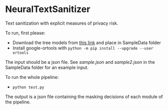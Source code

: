 # NeuralTextSanitizer
Text sanitization with explicit measures of privacy risk.

To run, first please:
* Download the tree models from [this link](https://drive.google.com/drive/folders/1p9znczAIruZKvUxY0hLRy5YXyj0SfOYk?usp=sharing) and place in SampleData folder
* Install google-ortools with ```python -m pip install --upgrade --user ortools```

The input should be a json file. See *sample.json* and *sample2.json* in the SampleData folder for an example input.

To run the whole pipeline:
* ```python test.py```

The output is a json file containing the masking decisions of each module of the pipeline.
